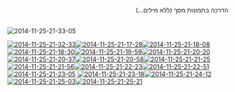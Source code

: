 <div style="direction:rtl; text-align:right;"שליטה על הממיר של הוט באמצעות הסמארטפון. 

<img stule="border:none" src="https://icompile.eladkarako.com/_uploads/2014/11/samsung_remote_control_app.jpg" alt="samsung_remote_control_app" rem-width="1920" rem-height="1080" class="alignnone size-full wp-image-2291" />

הדרכה בתמונות מסך
(ללא מילים...)
</div>

<br/>

<!--more-->

<img src="https://icompile.eladkarako.com/_uploads/2014/11/2014-11-25-21-33-05.png" alt="2014-11-25-21-33-05" class="alignnone size-full wp-image-2152" />

<a href="https://icompile.eladkarako.com/_uploads/2014/11/2014-11-25-21-32-33.png"><img src="https://icompile.eladkarako.com/_uploads/2014/11/2014-11-25-21-32-33.png" alt="2014-11-25-21-32-33" class="alignnone size-full wp-image-2153" /></a><a href="https://icompile.eladkarako.com/_uploads/2014/11/2014-11-25-21-17-28.png"><img src="https://icompile.eladkarako.com/_uploads/2014/11/2014-11-25-21-17-28.png" alt="2014-11-25-21-17-28" class="alignnone size-full wp-image-2154" /></a><a href="https://icompile.eladkarako.com/_uploads/2014/11/2014-11-25-21-18-08.png"><img src="https://icompile.eladkarako.com/_uploads/2014/11/2014-11-25-21-18-08.png" alt="2014-11-25-21-18-08" class="alignnone size-full wp-image-2155" /></a><a href="https://icompile.eladkarako.com/_uploads/2014/11/2014-11-25-21-18-30.png"><img src="https://icompile.eladkarako.com/_uploads/2014/11/2014-11-25-21-18-30.png" alt="2014-11-25-21-18-30" class="alignnone size-full wp-image-2156" /></a><a href="https://icompile.eladkarako.com/_uploads/2014/11/2014-11-25-21-19-59.png"><img src="https://icompile.eladkarako.com/_uploads/2014/11/2014-11-25-21-19-59.png" alt="2014-11-25-21-19-59" class="alignnone size-full wp-image-2157" /></a><a href="https://icompile.eladkarako.com/_uploads/2014/11/2014-11-25-21-20-20.png"><img src="https://icompile.eladkarako.com/_uploads/2014/11/2014-11-25-21-20-20.png" alt="2014-11-25-21-20-20" class="alignnone size-full wp-image-2158" /></a><a href="https://icompile.eladkarako.com/_uploads/2014/11/2014-11-25-21-20-37.png"><img src="https://icompile.eladkarako.com/_uploads/2014/11/2014-11-25-21-20-37.png" alt="2014-11-25-21-20-37" class="alignnone size-full wp-image-2159" /></a><a href="https://icompile.eladkarako.com/_uploads/2014/11/2014-11-25-21-20-58.png"><img src="https://icompile.eladkarako.com/_uploads/2014/11/2014-11-25-21-20-58.png" alt="2014-11-25-21-20-58" class="alignnone size-full wp-image-2160" /></a><a href="https://icompile.eladkarako.com/_uploads/2014/11/2014-11-25-21-21-25.png"><img src="https://icompile.eladkarako.com/_uploads/2014/11/2014-11-25-21-21-25.png" alt="2014-11-25-21-21-25" class="alignnone size-full wp-image-2161" /></a><a href="https://icompile.eladkarako.com/_uploads/2014/11/2014-11-25-21-21-56.png"><img src="https://icompile.eladkarako.com/_uploads/2014/11/2014-11-25-21-21-56.png" alt="2014-11-25-21-21-56" class="alignnone size-full wp-image-2162" /></a><a href="https://icompile.eladkarako.com/_uploads/2014/11/2014-11-25-21-22-23.png"><img src="https://icompile.eladkarako.com/_uploads/2014/11/2014-11-25-21-22-23.png" alt="2014-11-25-21-22-23" class="alignnone size-full wp-image-2163" /></a><a href="https://icompile.eladkarako.com/_uploads/2014/11/2014-11-25-21-22-51.png"><img src="https://icompile.eladkarako.com/_uploads/2014/11/2014-11-25-21-22-51.png" alt="2014-11-25-21-22-51" class="alignnone size-full wp-image-2164" /></a>
<a href="https://icompile.eladkarako.com/_uploads/2014/11/2014-11-25-21-23-05.png"><img src="https://icompile.eladkarako.com/_uploads/2014/11/2014-11-25-21-23-05.png" alt="2014-11-25-21-23-05" class="alignnone size-full wp-image-2165" /></a>
<a href="https://icompile.eladkarako.com/_uploads/2014/11/2014-11-25-21-23-18.png"><img src="https://icompile.eladkarako.com/_uploads/2014/11/2014-11-25-21-23-18.png" alt="2014-11-25-21-23-18" class="alignnone size-full wp-image-2166" /></a><a href="https://icompile.eladkarako.com/_uploads/2014/11/2014-11-25-21-24-12.png"><img src="https://icompile.eladkarako.com/_uploads/2014/11/2014-11-25-21-24-12.png" alt="2014-11-25-21-24-12" class="alignnone size-full wp-image-2167" /></a><a href="https://icompile.eladkarako.com/_uploads/2014/11/2014-11-25-21-25-03.png"><img src="https://icompile.eladkarako.com/_uploads/2014/11/2014-11-25-21-25-03.png" alt="2014-11-25-21-25-03" class="alignnone size-full wp-image-2168" /></a><a href="https://icompile.eladkarako.com/_uploads/2014/11/2014-11-25-21-25-21.png"><img src="https://icompile.eladkarako.com/_uploads/2014/11/2014-11-25-21-25-21.png" alt="2014-11-25-21-25-21" class="alignnone size-full wp-image-2169" /></a>
